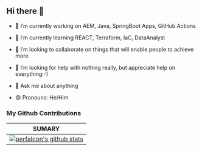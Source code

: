 ## Hi there 👋

<!--
**perfalcon/perfalcon** is a ✨ _special_ ✨ repository because its `README.md` (this file) appears on your GitHub profile.
- 📫 How to reach me: 
- ⚡ Fun fact: ...
Reference: https://github.com/freddydk/freddydk/blob/main/README.md?plain=1
-->


- 🔭 I’m currently working on AEM, Java, SpringBoot Apps, GitHub Actions
- 🌱 I’m currently learning REACT, Terraform, IaC, DataAnalyst
- 👯 I’m looking to collaborate on things that will enable people to achieve more
- 🤔 I’m looking for help with nothing really, but appreciate help on everything:-)
- 💬 Ask me about anything

- 😄 Pronouns: He/Him



### My Github Contributions
| **SUMARY**                                                                                                                                                                                                                                                                      |
| -------------------------------------------------------------------------------------------------------------------------------------------------------  
| [![perfalcon's github stats](https://github-readme-stats.vercel.app/api?username=perfalcon&show_icons=true)](https://github.com/anuraghazra/github-readme-stats) 

